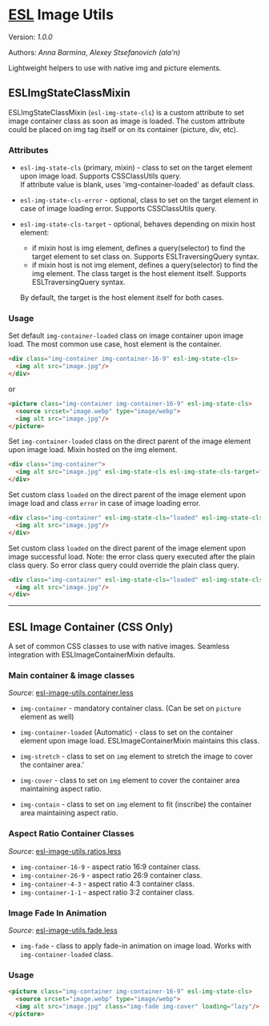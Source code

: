 # [ESL](../../../) Image Utils

Version: *1.0.0*

Authors: *Anna Barmina*, *Alexey Stsefanovich (ala'n)*

<a name="intro"></a>

Lightweight helpers to use with native img and picture elements.

## ESLImgStateClassMixin

ESLImgStateClassMixin (`esl-img-state-cls`) is a custom attribute to set image container class as soon as image is loaded.
The custom attribute could be placed on img tag itself or on its container (picture, div, etc).

### Attributes

- `esl-img-state-cls` (primary, mixin) - class to set on the target element upon image load. Supports CSSClassUtils query.  
  If attribute value is blank, uses 'img-container-loaded' as default class.

- `esl-img-state-cls-error` - optional, class to set on the target element in case of image loading error. Supports CSSClassUtils query.

- `esl-img-state-cls-target` - optional, behaves depending on mixin host element:
  - if mixin host is img element, defines a query(selector) to find the target element to set class on. Supports ESLTraversingQuery syntax.
  - if mixin host is not img element, defines a query(selector) to find the img element. The class target is the host element itself. Supports ESLTraversingQuery syntax.  
  
  By default, the target is the host element itself for both cases.

### Usage

Set default `img-container-loaded` class on image container upon image load.
The most common use case, host element is the container.
```html
<div class="img-container img-container-16-9" esl-img-state-cls>
  <img alt src="image.jpg"/>
</div>
```
or
```html
<picture class="img-container img-container-16-9" esl-img-state-cls>
  <source srcset="image.webp" type="image/webp">
  <img alt src="image.jpg"/>
</picture>
```

Set `img-container-loaded` class on the direct parent of the image element upon image load.
Mixin hosted on the img element.
```html
<div class="img-container">
  <img alt src="image.jpg" esl-img-state-cls esl-img-state-cls-target="::parent"/>
</div>
```

Set custom class `loaded` on the direct parent of the image element upon image load and class `error` in case of image loading error.
```html
<div class="img-container" esl-img-state-cls="loaded" esl-img-state-cls-error="error">
  <img alt src="image.jpg"/>
</div>
```

Set custom class `loaded` on the direct parent of the image element upon image successful load.
Note: the error class query executed after the plain class query. So error class query could override the plain class query.
```html
<div class="img-container" esl-img-state-cls="loaded" esl-img-state-cls-error="!loaded">
  <img alt src="image.jpg"/>
</div>
```

---

## ESL Image Container (CSS Only)
A set of common CSS classes to use with native images. Seamless integration with ESLImageContainerMixin defaults. 

### Main container & image classes
_Source_: [esl-image-utils.container.less](./core/esl-image-utils.container.less)

- `img-container` - mandatory container class. (Can be set on `picture` element as well)
- `img-container-loaded` (Automatic) - class to set on the container element upon image load. ESLImageContainerMixin maintains this class.

- `img-stretch` - class to set on `img` element to stretch the image to cover the container area.'
- `img-cover` - class to set on `img` element to cover the container area maintaining aspect ratio.
- `img-contain` - class to set on `img` element to fit (inscribe) the container area maintaining aspect ratio.

### Aspect Ratio Container Classes
_Source_: [esl-image-utils.ratios.less](./core/esl-image-utils.ratios.less)

  - `img-container-16-9` - aspect ratio 16:9 container class.
  - `img-container-26-9` - aspect ratio 26:9 container class.
  - `img-container-4-3` - aspect ratio 4:3 container class.
  - `img-container-1-1` - aspect ratio 3:2 container class.

### Image Fade In Animation
_Source_: [esl-image-utils.fade.less](./core/esl-image-utils.fade.less)

- `img-fade` - class to apply fade-in animation on image load. Works with `img-container-loaded` class.

### Usage
```html
<picture class="img-container img-container-16-9" esl-img-state-cls>
  <source srcset="image.webp" type="image/webp">
  <img alt src="image.jpg" class="img-fade img-cover" loading="lazy"/>
</picture>
```
